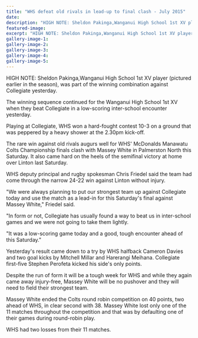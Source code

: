 ```yaml
---
title: "WHS defeat old rivals in lead-up to final clash - July 2015"
date: 
description: "HIGH NOTE: Sheldon Pakinga,Wanganui High School 1st XV player (pictured earlier in the season), was part of the winning combination against Collegiate yesterday, Wanganui Chronicle article 30/7/15..."
featured-image: 
excerpt: "HIGH NOTE: Sheldon Pakinga,Wanganui High School 1st XV player (pictured earlier in the season), was part of the winning combination against Collegiate yesterday."
gallery-image-1: 
gallery-image-2: 
gallery-image-3: 
gallery-image-4: 
gallery-image-5: 
---
```


<p><span>HIGH NOTE: Sheldon Pakinga,Wanganui High School 1st XV player (pictured earlier in the season), was part of the winning combination against Collegiate yesterday.</span></p>
<p>The winning sequence continued for the Wanganui High School 1st XV when they beat Collegiate in a low-scoring inter-school encounter yesterday.</p>
<p>Playing at Collegiate, WHS won a hard-fought contest 10-3 on a ground that was peppered by a heavy shower at the 2.30pm kick-off.</p>
<p>The rare win against old rivals augurs well for WHS' McDonalds Manawatu Colts Championship finals clash with Massey White in Palmerston North this Saturday. It also came hard on the heels of the semifinal victory at home over Linton last Saturday.</p>
<p>WHS deputy principal and rugby spokesman Chris Friedel said the team had come through the narrow 24-22 win against Linton without injury.</p>
<p>"We were always planning to put our strongest team up against Collegiate today and use the match as a lead-in for this Saturday's final against Massey White," Friedel said.</p>
<p>"In form or not, Collegiate has usually found a way to beat us in inter-school games and we were not going to take them lightly.</p>
<p>"It was a low-scoring game today and a good, tough encounter ahead of this Saturday."</p>
<p>Yesterday's result came down to a try by WHS halfback Cameron Davies and two goal kicks by Mitchell Millar and Harerangi Meihana. Collegiate first-five Stephen Perofeta kicked his side's only points.</p>
<p>Despite the run of form it will be a tough week for WHS and while they again came away injury-free, Massey White will be no pushover and they will need to field their strongest team.</p>
<p>Massey White ended the Colts round robin competition on 40 points, two ahead of WHS, in clear second with 38. Massey White lost only one of the 11 matches throughout the competition and that was by defaulting one of their games during round-robin play.</p>
<p>WHS had two losses from their 11 matches.</p>

